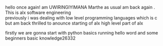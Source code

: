hello once again!
am UWIRINGIYIMANA Marthe as usual 
am back again . This is alx software engineering  
previously i was dealing with low level programming languages which is c 
but am back thrilled to anounce starting of alx high level part of alx


firstly we are gonna start with python basics 
running hello word and some beginners basic knowledge26332
